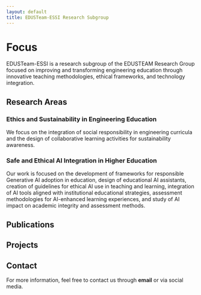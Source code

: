 ```yaml
---
layout: default
title: EDUSTeam-ESSI Research Subgroup
---
```


# Focus

EDUSTeam-ESSI is a research subgroup of the EDUSTEAM Research Group focused on improving and transforming engineering education through innovative teaching methodologies, ethical frameworks, and technology integration. 

## Research Areas

### Ethics and Sustainability in Engineering Education
We focus on the integration of social responsibility in engineering curricula and the design of collaborative learning activities for sustainability awareness.

### Safe and Ethical AI Integration in Higher Education
Our work is focused on the development of frameworks for responsible Generative AI adoption in education, design of educational AI assistants, creation of guidelines for ethical AI use in teaching and learning, integration of AI tools aligned with institutional educational strategies, assessment methodologies for AI-enhanced learning experiences, and study of AI impact on academic integrity and assessment methods.

## Publications



## Projects



## Contact

For more information, feel free to contact us through **email** or via social media.
